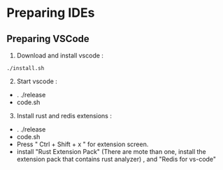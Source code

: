 # Preparing IDEs

## Preparing VSCode 

1. Download and install vscode :
```
./install.sh
```

2. Start vscode :
  - . ./release
  - code.sh

3. Install rust and redis extensions :
  - . ./release
  - code.sh
  - Press " Ctrl + Shift + x "  for extension screen.
  - install "Rust Extension Pack" (There are mote than one, install the extension pack that contains rust analyzer) , and "Redis for vs-code" 

     


